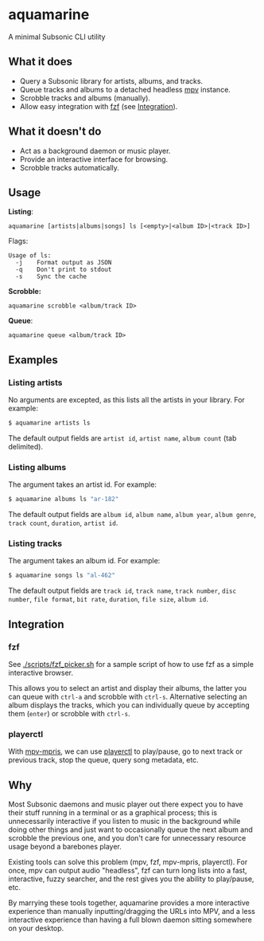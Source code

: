 # aquamarine

A minimal Subsonic CLI utility

## What it does

* Query a Subsonic library for artists, albums, and tracks.
* Queue tracks and albums to a detached headless [mpv](https://mpv.io/) instance.
* Scrobble tracks and albums (manually).
* Allow easy integration with [fzf](https://github.com/junegunn/fzf) (see [Integration](#integration)).

## What it doesn't do

* Act as a background daemon or music player.
* Provide an interactive interface for browsing.
* Scrobble tracks automatically.

## Usage

**Listing**:

`aquamarine [artists|albums|songs] ls [<empty>|<album ID>|<track ID>]`

Flags:

```
Usage of ls:
  -j	Format output as JSON
  -q	Don't print to stdout
  -s	Sync the cache
```

**Scrobble:**

`aquamarine scrobble <album/track ID>`

**Queue**:

`aquamarine queue <album/track ID>`

## Examples

### Listing artists

No arguments are excepted, as this lists all the artists in your library. For example:

```sh
$ aquamarine artists ls
```

The default output fields are `artist id`, `artist name`, `album count` (tab delimited).

### Listing albums

The argument takes an artist id. For example:

```sh
$ aquamarine albums ls "ar-182"
```

The default output fields are `album id`, `album name`, `album year`, `album
genre`, `track count`, `duration`, `artist id`.

### Listing tracks

The argument takes an album id. For example:

```sh
$ aquamarine songs ls "al-462"
```

The default output fields are `track id`, `track name`, `track number`, `disc
number`, `file format`, `bit rate`, `duration`, `file size`, `album id`.

## Integration

### fzf

See [./scripts/fzf_picker.sh](./scripts/fzf_picker.sh) for a sample script of
how to use fzf as a simple interactive browser.

This allows you to select an artist and display their albums, the latter you
can queue with `ctrl-a` and scrobble with `ctrl-s`. Alternative selecting an
album displays the tracks, which you can individually queue by accepting them
(`enter`) or scrobble with `ctrl-s`.

### playerctl

With [mpv-mpris](https://github.com/hoyon/mpv-mpris), we can use
[playerctl](https://github.com/altdesktop/playerctl) to play/pause, go to next
track or previous track, stop the queue, query song metadata, etc.

## Why

Most Subsonic daemons and music player out there expect you to have their stuff
running in a terminal or as a graphical process; this is unnecessarily
interactive if you listen to music in the background while doing other things
and just want to occasionally queue the next album and scrobble the previous
one, and you don't care for unnecessary resource usage beyond a barebones
player.

Existing tools can solve this problem (mpv, fzf, mpv-mpris, playerctl). For
once, mpv can output audio "headless", fzf can turn long lists into a fast,
interactive, fuzzy searcher, and the rest gives you the ability to play/pause,
etc.

By marrying these tools together, aquamarine provides a more interactive
experience than manually inputting/dragging the URLs into MPV, and a less
interactive experience than having a full blown daemon sitting somewhere on
your desktop.
